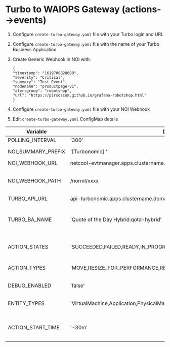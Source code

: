 # Turbo to WAIOPS Gateway (actions-->events)
1. Configure ```create-turbo-gateway.yaml``` file with your Turbo login and URL
2. Configure ```create-turbo-gateway.yaml``` file with the name of your Turbo Business Application
3. Create Generic Webhook in NOI with:
    ```
    {
    "timestamp": "1619706828000",
    "severity": "Critical",
    "summary": "Test Event",
    "nodename": "productpage-v1",
    "alertgroup": "robotshop",
    "url": "https://pirsoscom.github.io/grafana-robotshop.html"
    }
    ````
4. Configure ```create-turbo-gateway.yaml``` file with your NOI Webhook


1. Edit `create-turbo-gateway.yaml` ConfigMap details

| Variable | Default Value | Description |
| -------- | ------------- | ----------- |
|POLLING_INTERVAL| '300' | Poll every X seconds |
|NOI_SUMMARY_PREFIX| '[Turbonomic] ' | Prefix in the event summary |
|NOI_WEBHOOK_URL| netcool-evtmanager.apps.clustername.domain | Event Manager hostname |
|NOI_WEBHOOK_PATH| /norml/xxxx | Webhook URL from Event Manager (does not inclue the hostname, only `/norml/xxxx`) |
|TURBO_API_URL| api-turbonomic.apps.clustername.domain | Turbonomic API URL |
|TURBO_BA_NAME| 'Quote of the Day Hybrid:qotd-hybrid' | Turbonomic application name in the format APPNAME:ALERTGROUP. This links an alertgroup with an application |
|ACTION_STATES| 'SUCCEEDED,FAILED,READY,IN_PROGRESS' | The list of ACTION_STATES to filter on |
|ACTION_TYPES| 'MOVE,RESIZE_FOR_PERFORMANCE,RESIZE_FOR_EFFICIENCY,RESIZE' | The list of ACTION_TYPES to filter on |
|DEBUG_ENABLED| 'false' | Enable additional log output |
|ENTITY_TYPES| 'VirtualMachine,Application,PhysicalMachine,ContainerSpec,WorkloadController,Container' | The list of ENTITY_TYPES to filter on |
|ACTION_START_TIME| '-30m'| Period of time in which actions are retrieved. E.g. -5m, -30m, -1h, -1d, -3d, -7d | 